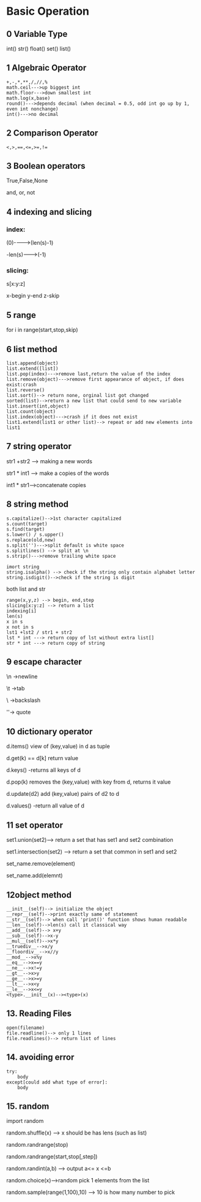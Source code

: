 # Basic Operation 

## 0 Variable Type 
int()
str()
float()
set()
list()

## 1 Algebraic Operator
```
+,-,*,**,/,//,%
math.ceil--->up biggest int
math.floor--->down smallest int
math.log(x,base)
round()--->depends decimal (when decimal = 0.5, odd int go up by 1, even int nonchange)
int()--->no decimal
```
## 2 Comparison Operator
```
<,>,==,<=,>=,!=
```

## 3 Boolean operators

True,False,None

and, or, not

## 4 indexing and slicing
### index:
(0)---->(len(s)-1)

-len(s)--->(-1)

### slicing:
s[x:y:z]

x-begin y-end z-skip

## 5 range
for i in range(start,stop,skip)

## 6 list method
```
list.append(object)
list.extend([list])
list.pop(index)--->remove last,return the value of the index
list.remove(object)--->remove first appearance of object, if does exist:crash
list.reverse()
list.sort()--> return none, orginal list got changed
sorted(list)-->return a new list that could send to new variable
list.insert(int,object)
list.count(object)
list.index(object)--->crash if it does not exist
list1.extend(list1 or other list)--> repeat or add new elements into list1
```
## 7 string operator
str1 +str2  --> making a new words

str1 * int1 --> make a copies of the words

int1 * str1-->concatenate copies

## 8 string method
```
s.capitalize()-->1st character capitalized
s.count(target)
s.find(target)
s.lower() / s.upper()
s.replace(old,new)
s.split('')--->split default is white space
s.splitlines() --> split at \n
s.strip()--->remove trailing white space
```
```
imort string
string.isalpha() --> check if the string only contain alphabet letter
string.isdigit()-->check if the string is digit 
```
both list and str
```
range(x,y,z) --> begin, end,step
slicing[x:y:z] --> return a list
indexing[i]
len(s)
x in s
x not in s
lst1 +lst2 / str1 + str2
lst * int ---> return copy of lst without extra list[]
str * int ---> return copy of string

```
## 9 escape character

\n ->newline

\t ->tab

\\ ->backslash

\''-> quote

## 10 dictionary operator

d.items() view of (key,value) in d as tuple

d.get(k) == d[k] return value

d.keys() -returns all keys of d

d.pop(k) removes the (key,value) with key from d, returns it value

d.update(d2) add (key,value) pairs of d2 to d

d.values() -return all value of d

## 11 set operator

set1.union(set2)--> return a set that has set1 and set2 combination

set1.intersection(set2) --> return a set that common in set1 and set2

set_name.remove(element)

set_name.add(elemnt)

## 12object method
```
__init__(self)--> initialize the object
__repr__(self)-->print exactly same of statement
__str__(self)--> when call 'print()' function shows human readable
__len__(self)-->len(s) call it classical way
__add__(self)--> x+y
__sub__(self)-->x-y
__mul__(self)-->x*y
__truediv__-->x/y
__floordiv__-->x//y
__mod__-->x%y
__eq__-->x==y
__ne__-->x!=y
__gt__-->x>y
__ge__-->x>=y
__lt__-->x<y
__le__-->x<=y
<type>.__init__(x)--><type>(x)
```

## 13. Reading Files
```
open(filename)
file.readline()--> only 1 lines
file.readlines()--> return list of lines
```

## 14. avoiding error
```
try:
    body
except[could add what type of error]:
    body
```
## 15. random

import random

random.shuffle(x) —> x should be has lens (such as list)

random.randrange(stop)

random.randrange(start,stop[,step])

random.randint(a,b)  —> output a<= x <=b

random.choice(x)—>random pick 1 elements from the list

random.sample(range(1,100),10) --> 10 is how many number to pick












